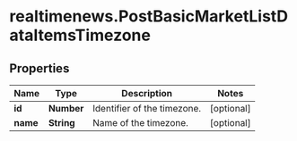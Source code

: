 # realtimenews.PostBasicMarketListDataItemsTimezone

## Properties

Name | Type | Description | Notes
------------ | ------------- | ------------- | -------------
**id** | **Number** | Identifier of the timezone. | [optional] 
**name** | **String** | Name of the timezone. | [optional] 


